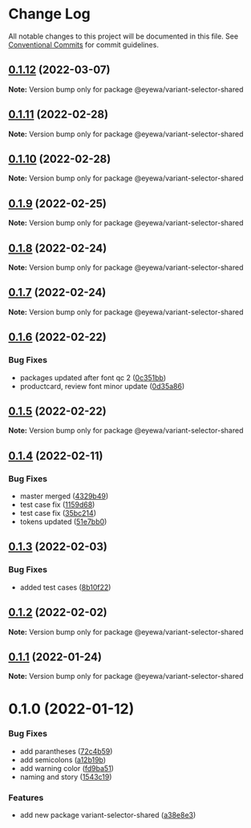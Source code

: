 # Change Log

All notable changes to this project will be documented in this file.
See [Conventional Commits](https://conventionalcommits.org) for commit guidelines.

## [0.1.12](https://github.com/GunjanjainEyewa/fe-core/compare/@eyewa/variant-selector-shared@0.1.11...@eyewa/variant-selector-shared@0.1.12) (2022-03-07)

**Note:** Version bump only for package @eyewa/variant-selector-shared





## [0.1.11](https://github.com/GunjanjainEyewa/fe-core/compare/@eyewa/variant-selector-shared@0.1.10...@eyewa/variant-selector-shared@0.1.11) (2022-02-28)

**Note:** Version bump only for package @eyewa/variant-selector-shared





## [0.1.10](https://github.com/GunjanjainEyewa/fe-core/compare/@eyewa/variant-selector-shared@0.1.9...@eyewa/variant-selector-shared@0.1.10) (2022-02-28)

**Note:** Version bump only for package @eyewa/variant-selector-shared





## [0.1.9](https://github.com/GunjanjainEyewa/fe-core/compare/@eyewa/variant-selector-shared@0.1.8...@eyewa/variant-selector-shared@0.1.9) (2022-02-25)

**Note:** Version bump only for package @eyewa/variant-selector-shared





## [0.1.8](https://github.com/GunjanjainEyewa/fe-core/compare/@eyewa/variant-selector-shared@0.1.7...@eyewa/variant-selector-shared@0.1.8) (2022-02-24)

**Note:** Version bump only for package @eyewa/variant-selector-shared





## [0.1.7](https://github.com/GunjanjainEyewa/fe-core/compare/@eyewa/variant-selector-shared@0.1.6...@eyewa/variant-selector-shared@0.1.7) (2022-02-24)

**Note:** Version bump only for package @eyewa/variant-selector-shared





## [0.1.6](https://github.com/GunjanjainEyewa/fe-core/compare/@eyewa/variant-selector-shared@0.1.5...@eyewa/variant-selector-shared@0.1.6) (2022-02-22)


### Bug Fixes

* packages updated after font qc 2 ([0c351bb](https://github.com/GunjanjainEyewa/fe-core/commit/0c351bba658917840c84285e834aa1fec1ea0968))
* productcard, review font minor update ([0d35a86](https://github.com/GunjanjainEyewa/fe-core/commit/0d35a86430819b389c91e8b5c4dce65add4e0ad2))





## [0.1.5](https://github.com/GunjanjainEyewa/fe-core/compare/@eyewa/variant-selector-shared@0.1.4...@eyewa/variant-selector-shared@0.1.5) (2022-02-22)

**Note:** Version bump only for package @eyewa/variant-selector-shared





## [0.1.4](https://github.com/GunjanjainEyewa/fe-core/compare/@eyewa/variant-selector-shared@0.1.3...@eyewa/variant-selector-shared@0.1.4) (2022-02-11)


### Bug Fixes

* master merged ([4329b49](https://github.com/GunjanjainEyewa/fe-core/commit/4329b49d9d1ce8550376ed215ed4ceb1634a2430))
* test case fix ([1159d68](https://github.com/GunjanjainEyewa/fe-core/commit/1159d68dec342479a748fd464373ea7a4dae8fc4))
* test case fix ([35bc214](https://github.com/GunjanjainEyewa/fe-core/commit/35bc21430dfbbd86bf1153c6a0c6d1c276ab0016))
* tokens updated ([51e7bb0](https://github.com/GunjanjainEyewa/fe-core/commit/51e7bb0159484239c789a83c8acb8f5782a188d0))





## [0.1.3](https://github.com/GunjanjainEyewa/fe-core/compare/@eyewa/variant-selector-shared@0.1.2...@eyewa/variant-selector-shared@0.1.3) (2022-02-03)


### Bug Fixes

* added test cases ([8b10f22](https://github.com/GunjanjainEyewa/fe-core/commit/8b10f221486f0d0f6b2d70b467d8ac4c66ddcbe4))





## [0.1.2](https://github.com/GunjanjainEyewa/fe-core/compare/@eyewa/variant-selector-shared@0.1.1...@eyewa/variant-selector-shared@0.1.2) (2022-02-02)

**Note:** Version bump only for package @eyewa/variant-selector-shared





## [0.1.1](https://github.com/GunjanjainEyewa/fe-core/compare/@eyewa/variant-selector-shared@0.1.0...@eyewa/variant-selector-shared@0.1.1) (2022-01-24)

**Note:** Version bump only for package @eyewa/variant-selector-shared





# 0.1.0 (2022-01-12)


### Bug Fixes

* add parantheses ([72c4b59](https://github.com/GunjanjainEyewa/fe-core/commit/72c4b598ec7f9aa7984341c05d069fa5f19c8836))
* add semicolons ([a12b19b](https://github.com/GunjanjainEyewa/fe-core/commit/a12b19b8ae80319baba525cb9a42934846344cb2))
* add warning color ([fd9ba51](https://github.com/GunjanjainEyewa/fe-core/commit/fd9ba5109729df5a684afef31a30d35cd5b36959))
* naming and story ([1543c19](https://github.com/GunjanjainEyewa/fe-core/commit/1543c19a7bb6c277e72be1f791ffaeba27036722))


### Features

* add new package variant-selector-shared ([a38e8e3](https://github.com/GunjanjainEyewa/fe-core/commit/a38e8e39ceddd80cebfe2283d4a6a2a3a4208a48))
